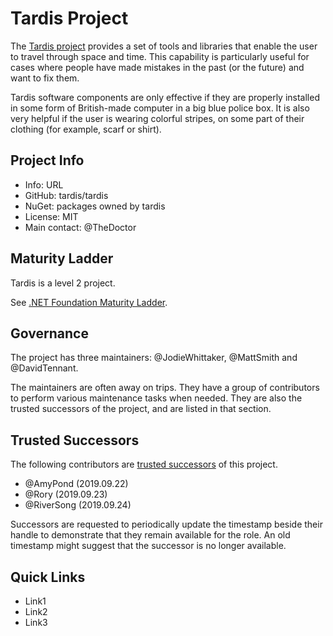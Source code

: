 # Tardis Project

The [Tardis project](https://en.wikipedia.org/wiki/TARDIS) provides a set of tools and libraries that enable the user to travel through space and time. This capability is particularly useful for cases where people have made mistakes in the past (or the future) and want to fix them.

Tardis software components are only effective if they are properly installed in some form of British-made computer in a big blue police box. It is also very helpful if the user is wearing colorful stripes, on some part of their clothing (for example, scarf or shirt).

## Project Info

* Info: URL
* GitHub: tardis/tardis
* NuGet: packages owned by tardis
* License: MIT
* Main contact: @TheDoctor

## Maturity Ladder

Tardis is a level 2 project.

See [.NET Foundation Maturity Ladder](../maturity-ladder.md).

## Governance

The project has three maintainers: @JodieWhittaker, @MattSmith and @DavidTennant.

The maintainers are often away on trips. They have a group of contributors to perform various maintenance tasks when needed. They are also the trusted successors of the project, and are listed in that section.

## Trusted Successors

The following contributors are [trusted successors](../project-continuation-policies.md#trusted-successor) of this project.

* @AmyPond (2019.09.22)
* @Rory (2019.09.23)
* @RiverSong (2019.09.24)

Successors are requested to periodically update the timestamp beside their handle to demonstrate that they remain available for the role. An old timestamp might suggest that the successor is no longer available.

## Quick Links

* Link1
* Link2
* Link3
